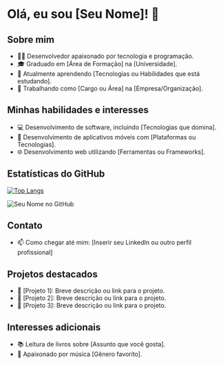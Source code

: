 # Olá, eu sou [Seu Nome]! 👋

## Sobre mim
- 👨‍💻 Desenvolvedor apaixonado por tecnologia e programação.
- 🎓 Graduado em [Área de Formação] na [Universidade].
- 🌱 Atualmente aprendendo [Tecnologias ou Habilidades que está estudando].
- 💼 Trabalhando como [Cargo ou Área] na [Empresa/Organização].

## Minhas habilidades e interesses
- 💻 Desenvolvimento de software, incluindo [Tecnologias que domina].
- 📱 Desenvolvimento de aplicativos móveis com [Plataformas ou Tecnologias].
- 🌐 Desenvolvimento web utilizando [Ferramentas ou Frameworks].

## Estatísticas do GitHub
[![Top Langs](https://github-readme-stats.vercel.app/api/top-langs/?username=jrampo&layout=compact)](https://github.com/seu-usuario/github-readme-stats)

![Seu Nome no GitHub](https://github-readme-stats.vercel.app/api?username=jrampo&show_icons=true)

## Contato
- 📫 Como chegar até mim: [Inserir seu LinkedIn ou outro perfil profissional]

## Projetos destacados
- 🔧 [Projeto 1]: Breve descrição ou link para o projeto.
- 🔧 [Projeto 2]: Breve descrição ou link para o projeto.
- 🔧 [Projeto 3]: Breve descrição ou link para o projeto.

## Interesses adicionais
- 📚 Leitura de livros sobre [Assunto que você gosta].
- 🎵 Apaixonado por música [Gênero favorito].


